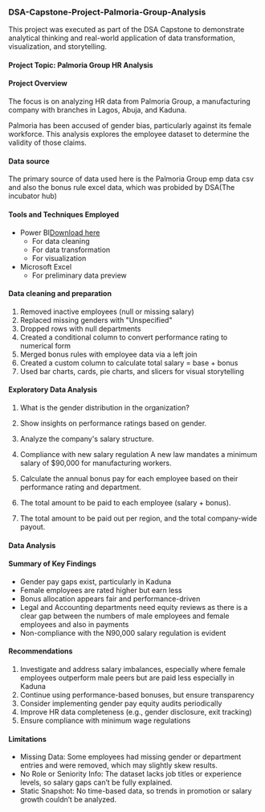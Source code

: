 ### DSA-Capstone-Project-Palmoria-Group-Analysis 
This project was executed as part of the DSA Capstone to demonstrate analytical thinking and real-world application of data transformation, visualization, and storytelling.
#### Project Topic: Palmoria Group HR Analysis 

#### Project Overview

The focus is on analyzing HR data from Palmoria Group, a manufacturing company with branches in Lagos, Abuja, and Kaduna.

Palmoria has been accused of gender bias, particularly against its female workforce. This analysis explores the employee dataset to determine the validity of those claims.

#### Data source
The primary source of data used here is the Palmoria Group emp data csv and also the bonus rule excel data, which was probided by DSA(The incubator hub)

#### Tools and Techniques Employed

- Power BI[Download here](https://www.microsoft.com/en-us/download/details.aspx?id=58494)
  - For data cleaning
  - For data transformation
  - For visualization
- Microsoft Excel
  - For preliminary data preview

 #### Data cleaning and preparation 

1. Removed inactive employees (null or missing salary)
2. Replaced missing genders with "Unspecified"
3. Dropped rows with null departments
4. Created a conditional column to convert performance rating to numerical form
5. Merged bonus rules with employee data via a left join
6. Created a custom column to calculate total salary = base + bonus
7. Used bar charts, cards, pie charts, and slicers for visual storytelling

#### Exploratory Data Analysis
1. What is the gender distribution in the organization?

2. Show insights on performance ratings based on gender.

3. Analyze the company's salary structure.

4. Compliance with new salary regulation
A new law mandates a minimum salary of \$90,000 for manufacturing workers.
  
5. Calculate the annual bonus pay for each employee based on their performance rating and department.

6. The total amount to be paid to each employee (salary + bonus).
7. The total amount to be paid out per region, and the total company-wide payout.

#### Data Analysis



#### Summary of Key Findings

- Gender pay gaps exist, particularly in Kaduna
-  Female employees are rated higher but earn less
- Bonus allocation appears fair and performance-driven
- Legal and Accounting departments need equity reviews as there is a clear gap between the numbers of male employees and female employees and also in payments
- Non-compliance with the N90,000 salary regulation is evident

#### Recommendations

1. Investigate and address salary imbalances, especially where female employees outperform male peers but are paid less especially in Kaduna 
2. Continue using performance-based bonuses, but ensure transparency
3. Consider implementing gender pay equity audits periodically
4. Improve HR data completeness (e.g., gender disclosure, exit tracking)
5. Ensure compliance with minimum wage regulations

#### Limitations

- Missing Data: Some employees had missing gender or department entries and were removed, which may slightly skew results.
- No Role or Seniority Info: The dataset lacks job titles or experience levels, so salary gaps can’t be fully explained.
- Static Snapshot: No time-based data, so trends in promotion or salary growth couldn’t be analyzed.


